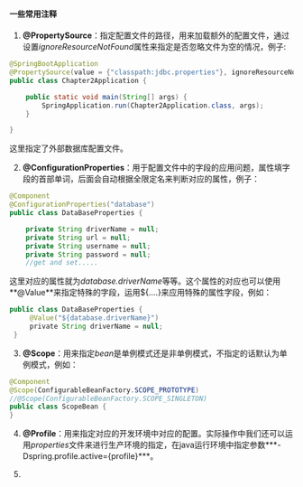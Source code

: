 #### 一些常用注释

1. **@PropertySource**：指定配置文件的路径，用来加载额外的配置文件，通过设置*ignoreResourceNotFound*属性来指定是否忽略文件为空的情况，例子:

```java
@SpringBootApplication
@PropertySource(value = {"classpath:jdbc.properties"}, ignoreResourceNotFound = true)
public class Chapter2Application {

    public static void main(String[] args) {
        SpringApplication.run(Chapter2Application.class, args);
    }

}
```

这里指定了外部数据库配置文件。

2. **@ConfigurationProperties**：用于配置文件中的字段的应用问题，属性填字段的首部单词，后面会自动根据全限定名来判断对应的属性，例子：

```java
@Component
@ConfigurationProperties("database")
public class DataBaseProperties {

    private String driverName = null;
    private String url = null;
    private String username = null;
    private String password = null;
    //get and set.....
```

这里对应的属性就为*database.driverName*等等。这个属性的对应也可以使用**@Value**来指定特殊的字段，运用${....}来应用特殊的属性字段，例如：

```java
public class DataBaseProperties {
     @Value("${database.driverName}")
     private String driverName = null;
 }
```

3. **@Scope**：用来指定*bean*是单例模式还是非单例模式，不指定的话默认为单例模式，例如：

```java
@Component
@Scope(ConfigurableBeanFactory.SCOPE_PROTOTYPE)
//@Scope(ConfigurableBeanFactory.SCOPE_SINGLETON)
public class ScopeBean {
}
```

4. **@Profile**：用来指定对应的开发环境中对应的配置。实际操作中我们还可以运用*properties*文件来进行生产环境的指定，在java运行环境中指定参数***-Dspring.profile.active={profile}***。

5. 
